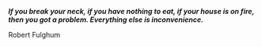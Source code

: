 _**If you break your neck, if you have nothing to eat, if your house is on fire, then you got a problem. Everything else is inconvenience.**_

Robert Fulghum